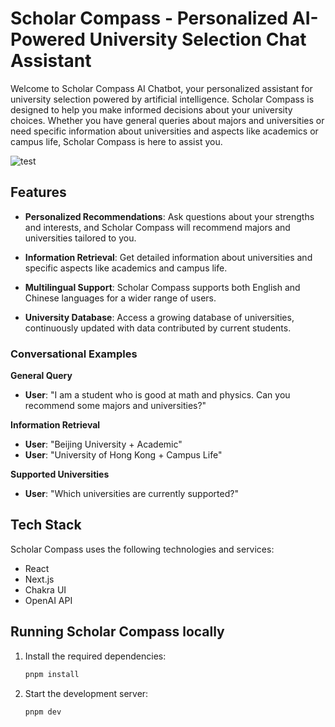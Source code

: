 # Scholar Compass - Personalized AI-Powered University Selection Chat Assistant

Welcome to Scholar Compass AI Chatbot, your personalized assistant for university selection powered by artificial intelligence. Scholar Compass is designed to help you make informed decisions about your university choices. Whether you have general queries about majors and universities or need specific information about universities and aspects like academics or campus life, Scholar Compass is here to assist you.

![test](https://github.com/Scholar-Compass/Scholar-Compass-front/assets/41807109/5f27e7fc-21b6-4ad0-80c4-1b187a904868)

## Features

- **Personalized Recommendations**: Ask questions about your strengths and interests, and Scholar Compass will recommend majors and universities tailored to you.

- **Information Retrieval**: Get detailed information about universities and specific aspects like academics and campus life.

- **Multilingual Support**: Scholar Compass supports both English and Chinese languages for a wider range of users.

- **University Database**: Access a growing database of universities, continuously updated with data contributed by current students.

### Conversational Examples

**General Query**

- **User**: "I am a student who is good at math and physics. Can you recommend some majors and universities?"

**Information Retrieval**

- **User**: "Beijing University + Academic"
- **User**: "University of Hong Kong + Campus Life"

**Supported Universities**

- **User**: "Which universities are currently supported?"

## Tech Stack

Scholar Compass uses the following technologies and services:

- React
- Next.js
- Chakra UI
- OpenAI API

## Running Scholar Compass locally

1. Install the required dependencies:
   ```bash
   pnpm install
   ```
2. Start the development server:
   ```bash
   pnpm dev
   ```
